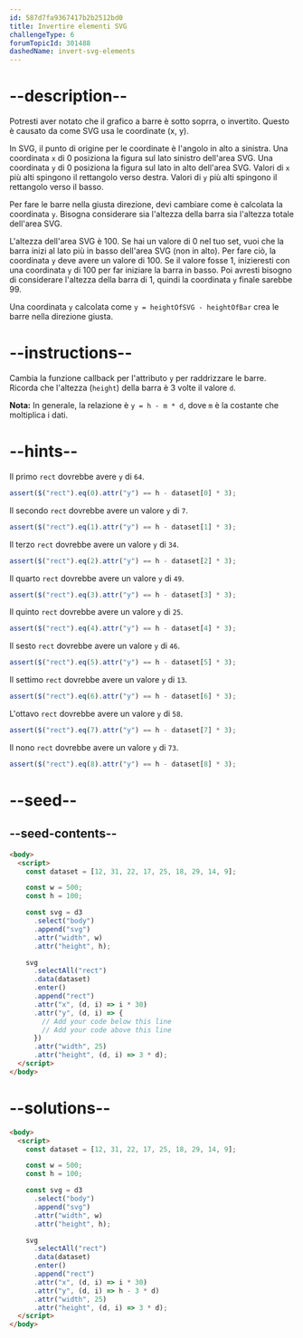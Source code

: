 ```yaml
---
id: 587d7fa9367417b2b2512bd0
title: Invertire elementi SVG
challengeType: 6
forumTopicId: 301488
dashedName: invert-svg-elements
---
```


# --description--

Potresti aver notato che il grafico a barre è sotto soprra, o invertito. Questo è causato da come SVG usa le coordinate (x, y).

In SVG, il punto di origine per le coordinate è l'angolo in alto a sinistra. Una coordinata `x` di 0 posiziona la figura sul lato sinistro dell'area SVG. Una coordinata `y` di 0 posiziona la figura sul lato in alto dell'area SVG. Valori di `x` più alti spingono il rettangolo verso destra. Valori di `y` più alti spingono il rettangolo verso il basso.

Per fare le barre nella giusta direzione, devi cambiare come è calcolata la coordinata `y`. Bisogna considerare sia l'altezza della barra sia l'altezza totale dell'area SVG.

L'altezza dell'area SVG è 100. Se hai un valore di 0 nel tuo set, vuoi che la barra inizi al lato più in basso dell'area SVG (non in alto). Per fare ciò, la coordinata `y` deve avere un valore di 100. Se il valore fosse 1, inizieresti con una coordinata `y` di 100 per far iniziare la barra in basso. Poi avresti bisogno di considerare l'altezza della barra di 1, quindi la coordinata `y` finale sarebbe 99.

Una coordinata `y` calcolata come `y = heightOfSVG - heightOfBar` crea le barre nella direzione giusta.

# --instructions--

Cambia la funzione callback per l'attributo `y` per raddrizzare le barre. Ricorda che l'altezza (`height`) della barra è 3 volte il valore `d`.

**Nota:** In generale, la relazione è `y = h - m * d`, dove `m` è la costante che moltiplica i dati.

# --hints--

Il primo `rect` dovrebbe avere `y` di `64`.

```js
assert($("rect").eq(0).attr("y") == h - dataset[0] * 3);
```

Il secondo `rect` dovrebbe avere un valore `y` di `7`.

```js
assert($("rect").eq(1).attr("y") == h - dataset[1] * 3);
```

Il terzo `rect` dovrebbe avere un valore `y` di `34`.

```js
assert($("rect").eq(2).attr("y") == h - dataset[2] * 3);
```

Il quarto `rect` dovrebbe avere un valore `y` di `49`.

```js
assert($("rect").eq(3).attr("y") == h - dataset[3] * 3);
```

Il quinto `rect` dovrebbe avere un valore `y` di `25`.

```js
assert($("rect").eq(4).attr("y") == h - dataset[4] * 3);
```

Il sesto `rect` dovrebbe avere un valore `y` di `46`.

```js
assert($("rect").eq(5).attr("y") == h - dataset[5] * 3);
```

Il settimo `rect` dovrebbe avere un valore `y` di `13`.

```js
assert($("rect").eq(6).attr("y") == h - dataset[6] * 3);
```

L'ottavo `rect` dovrebbe avere un valore `y` di `58`.

```js
assert($("rect").eq(7).attr("y") == h - dataset[7] * 3);
```

Il nono `rect` dovrebbe avere un valore `y` di `73`.

```js
assert($("rect").eq(8).attr("y") == h - dataset[8] * 3);
```

# --seed--

## --seed-contents--

```html
<body>
  <script>
    const dataset = [12, 31, 22, 17, 25, 18, 29, 14, 9];

    const w = 500;
    const h = 100;

    const svg = d3
      .select("body")
      .append("svg")
      .attr("width", w)
      .attr("height", h);

    svg
      .selectAll("rect")
      .data(dataset)
      .enter()
      .append("rect")
      .attr("x", (d, i) => i * 30)
      .attr("y", (d, i) => {
        // Add your code below this line
        // Add your code above this line
      })
      .attr("width", 25)
      .attr("height", (d, i) => 3 * d);
  </script>
</body>
```

# --solutions--

```html
<body>
  <script>
    const dataset = [12, 31, 22, 17, 25, 18, 29, 14, 9];

    const w = 500;
    const h = 100;

    const svg = d3
      .select("body")
      .append("svg")
      .attr("width", w)
      .attr("height", h);

    svg
      .selectAll("rect")
      .data(dataset)
      .enter()
      .append("rect")
      .attr("x", (d, i) => i * 30)
      .attr("y", (d, i) => h - 3 * d)
      .attr("width", 25)
      .attr("height", (d, i) => 3 * d);
  </script>
</body>
```
